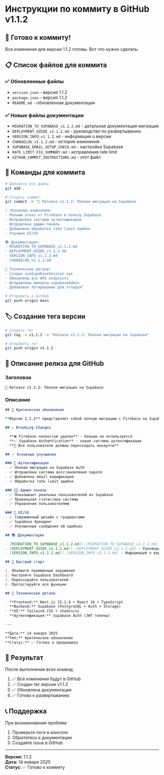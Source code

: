 # Инструкции по коммиту в GitHub v1.1.2

## 🚀 Готово к коммиту!

Все изменения для версии 1.1.2 готовы. Вот что нужно сделать:

## 📋 Список файлов для коммита

### ✅ Обновленные файлы
- `version.json` - версия 1.1.2
- `package.json` - версия 1.1.2
- `README.md` - обновленная документация

### ✅ Новые файлы документации
- `MIGRATION_TO_SUPABASE_v1.1.2.md` - детальная документация миграции
- `DEPLOYMENT_GUIDE_v1.1.2.md` - руководство по развертыванию
- `VERSION_INFO_v1.1.2.md` - информация о версии
- `CHANGELOG_v1.1.2.md` - история изменений
- `SUPABASE_EMAIL_SETUP_CHECK.md` - настройка Supabase
- `RATE_LIMIT_FIX_SUMMARY.md` - исправления rate limit
- `GITHUB_COMMIT_INSTRUCTIONS.md` - этот файл

## 🔧 Команды для коммита

```bash
# Добавить все файлы
git add .

# Создать коммит
git commit -m "🚀 Release v1.1.2: Полная миграция на Supabase

✅ Основные изменения:
- Полный отказ от Firebase в пользу Supabase
- Исправлена система аутентификации
- Исправлена админ панель
- Добавлена обработка rate limit ошибок
- Улучшен UI/UX

📚 Документация:
- MIGRATION_TO_SUPABASE_v1.1.2.md
- DEPLOYMENT_GUIDE_v1.1.2.md
- VERSION_INFO_v1.1.2.md
- CHANGELOG_v1.1.2.md

🔧 Технические детали:
- Создан useSupabaseSession хук
- Обновлены все API endpoints
- Исправлены импорты supabaseAdmin
- Добавлено логирование для отладки"

# Отправить в GitHub
git push origin main
```

## 🏷️ Создание тега версии

```bash
# Создать тег
git tag -a v1.1.2 -m "Release v1.1.2: Полная миграция на Supabase"

# Отправить тег
git push origin v1.1.2
```

## 📝 Описание релиза для GitHub

### Заголовок
```
🚀 Release v1.1.2: Полная миграция на Supabase
```

### Описание
```markdown
## 🎯 Критическое обновление

**Версия 1.1.2** представляет собой полную миграцию с Firebase на Supabase для аутентификации и управления пользователями.

## ⚠️ Breaking Changes

- **❌ Firebase полностью удален** - больше не используется
- **✅ Supabase Authentication** - новая система аутентификации
- **🔄 Все пользователи должны пересоздать аккаунты**

## ✨ Основные улучшения

### 🔐 Аутентификация
- ✅ Полная миграция на Supabase Auth
- ✅ Исправлена система восстановления пароля
- ✅ Добавлена email верификация
- ✅ Обработка rate limit ошибок

### 👨‍💼 Админ панель
- ✅ Показывает реальных пользователей из Supabase
- ✅ Правильная статистика системы
- ✅ Управление пользователями

### 🎨 UI/UX
- ✅ Современный дизайн с градиентами
- ✅ Supabase брендинг
- ✅ Улучшенные сообщения об ошибках

## 📚 Документация

- [MIGRATION_TO_SUPABASE_v1.1.2.md](./MIGRATION_TO_SUPABASE_v1.1.2.md) - Детальная документация
- [DEPLOYMENT_GUIDE_v1.1.2.md](./DEPLOYMENT_GUIDE_v1.1.2.md) - Руководство по развертыванию
- [VERSION_INFO_v1.1.2.md](./VERSION_INFO_v1.1.2.md) - Информация о версии

## 🚀 Быстрый старт

1. Обновите переменные окружения
2. Настройте Supabase Dashboard
3. Пересоздайте пользователей
4. Протестируйте все функции

## 🔧 Технические детали

- **Frontend:** Next.js 15.2.4 + React 18 + TypeScript
- **Backend:** Supabase (PostgreSQL + Auth + Storage)
- **UI:** Tailwind CSS + shadcn/ui
- **Аутентификация:** Supabase Auth (JWT токены)

---

**Дата:** 14 января 2025  
**Тип:** Критическое обновление  
**Статус:** ✅ Готово к продакшену
```

## 🎯 Результат

После выполнения всех команд:

1. ✅ Все изменения будут в GitHub
2. ✅ Создан тег версии v1.1.2
3. ✅ Обновлена документация
4. ✅ Готово к развертыванию

## 📞 Поддержка

При возникновении проблем:
1. Проверьте логи в консоли
2. Обратитесь к документации
3. Создайте issue в GitHub

---

**Версия:** 1.1.2  
**Дата:** 14 января 2025  
**Статус:** ✅ Готово к коммиту
